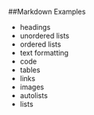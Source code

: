 ##Markdown Examples

- headings
- unordered lists
- ordered lists
- text formatting
- code
- tables
- links
- images
- autolists
- lists
